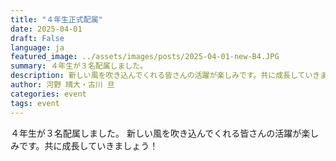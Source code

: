 ```yaml
---
title: "４年生正式配属"
date: 2025-04-01
draft: False
language: ja
featured_image: ../assets/images/posts/2025-04-01-new-B4.JPG
summary: ４年生が３名配属しました。
description: 新しい風を吹き込んでくれる皆さんの活躍が楽しみです。共に成長していきましょう！
author: 河野 晴大・古川 旦
categories: event
tags: event
---
```


４年生が３名配属しました。
新しい風を吹き込んでくれる皆さんの活躍が楽しみです。共に成長していきましょう！
